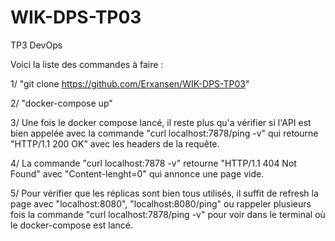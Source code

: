 # WIK-DPS-TP03
TP3 DevOps

Voici la liste des commandes à faire :

1/ "git clone https://github.com/Erxansen/WIK-DPS-TP03"

2/ "docker-compose up"
             
3/ Une fois le docker compose lancé, il reste plus qu'a vérifier si l'API est bien appelée avec la commande "curl localhost:7878/ping -v" qui retourne "HTTP/1.1 200 OK" avec les headers de la requête.

4/ La commande "curl localhost:7878 -v" retourne "HTTP/1.1 404 Not Found" avec "Content-lenght=0" qui annonce une page vide.

5/ Pour vérifier que les réplicas sont bien tous utilisés, il suffit de refresh la page avec "localhost:8080", "localhost:8080/ping" ou rappeler plusieurs fois la commande "curl localhost:7878/ping -v" pour voir dans le terminal où le docker-compose est lancé.